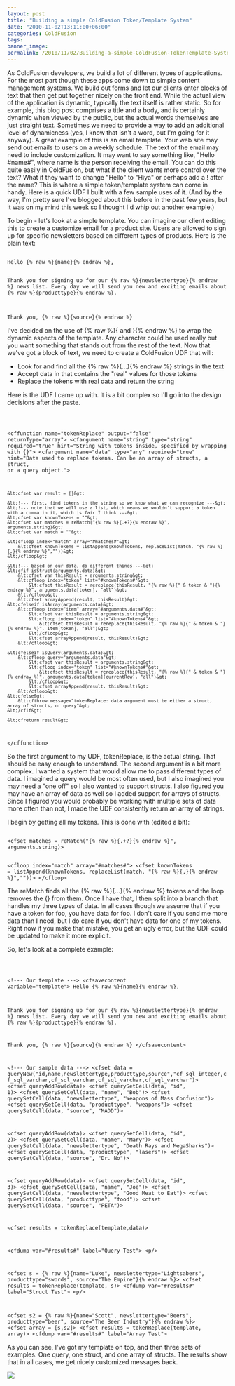```yaml
---
layout: post
title: "Building a simple ColdFusion Token/Template System"
date: "2010-11-02T13:11:00+06:00"
categories: ColdFusion 
tags: 
banner_image: 
permalink: /2010/11/02/Building-a-simple-ColdFusion-TokenTemplate-System
---
```


As ColdFusion developers, we build a lot of different types of applications. For the most part though these apps come down to simple content management systems. We build out forms and let our clients enter blocks of text that then get put together nicely on the front end. While the actual view of the application is dynamic, typically the text itself is rather static. So for example, this blog post comprises a title and a body, and is certainly dynamic when viewed by the public, but the actual words themselves are just straight text. Sometimes we need to provide a way to add an additional level of dynamicness (yes, I know that isn't a word, but I'm going for it anyway). A great example of this is an email template. Your web site may send out emails to users on a weekly schedule. The text of the email may need to include customization. It may want to say something like, "Hello #name#", where name is the person receiving the email. You can do this quite easily in ColdFusion, but what if the client wants more control over the text? What if they want to change "Hello" to "Hiya" or perhaps add a ! after the name? This is where a simple token/template system can come in handy. Here is a quick UDF I built with a few sample uses of it. (And by the way, I'm pretty sure I've blogged about this before in the past few years, but it was on my mind this week so I thought I'd whip out another example.)
<!--more-->
<p>

To begin - let's look at a simple template. You can imagine our client editing this to create a customize email for a product site. Users are allowed to sign up for specific newsletters based on different types of products. Here is the plain text:

<p>

<code>
Hello {% raw %}{name}{% endraw %},

Thank you for signing up for our {% raw %}{newslettertype}{% endraw %} news list.
Every day we will send you new and exciting emails about {% raw %}{producttype}{% endraw %}.

Thank you, 
{% raw %}{source}{% endraw %}
</code>

<p>

I've decided on the use of {% raw %}{ and }{% endraw %} to wrap the dynamic aspects of the template. Any character could be used really but you want something that stands out from the rest of the text. Now that we've got a block of text, we need to create a ColdFusion UDF that will:

<p>

<ul>
<li>Look for and find all the {% raw %}{...}{% endraw %} strings in the text
<li>Accept data in that contains the "real" values for those tokens
<li>Replace the tokens with real data and return the string
</ul>

<p>

Here is the UDF I came up with. It is a bit complex so I'll go into the design decisions after the paste.

<p>

<code>

&lt;cffunction name="tokenReplace" output="false" returnType="array"&gt;
	&lt;cfargument name="string" type="string" required="true" hint="String with tokens inside, specified by wrapping with {}"&gt;
	&lt;cfargument name="data" type="any" required="true" hint="Data used to replace tokens. Can be an array of structs, a struct, or a query object."&gt;
	
	&lt;cfset var result = []&gt;
	
	&lt;!--- first, find tokens in the string so we know what we can recognize ---&gt;
	&lt;!--- note that we will use a list, which means we wouldn't support a token with a comma in it, which is fair I think ---&gt;
	&lt;cfset var knownTokens = ""&gt;
	&lt;cfset var matches = reMatch("{% raw %}{.+?}{% endraw %}", arguments.string)&gt;
	&lt;cfset var match = ""&gt;
	
	&lt;cfloop index="match" array="#matches#"&gt;
		&lt;cfset knownTokens = listAppend(knownTokens, replaceList(match, "{% raw %}{,}{% endraw %}",""))&gt;
	&lt;/cfloop&gt;

	&lt;!--- based on our data, do different things ---&gt;
	&lt;cfif isStruct(arguments.data)&gt;
		&lt;cfset var thisResult = arguments.string&gt;
		&lt;cfloop index="token" list="#knownTokens#"&gt;
			&lt;cfset thisResult = rereplace(thisResult, "{% raw %}{" & token & "}{% endraw %}", arguments.data[token], "all")&gt;
		&lt;/cfloop&gt;
		&lt;cfset arrayAppend(result, thisResult)&gt;
	&lt;cfelseif isArray(arguments.data)&gt;
		&lt;cfloop index="item" array="#arguments.data#"&gt;
			&lt;cfset var thisResult = arguments.string&gt;
			&lt;cfloop index="token" list="#knownTokens#"&gt;
				&lt;cfset thisResult = rereplace(thisResult, "{% raw %}{" & token & "}{% endraw %}", item[token], "all")&gt;
			&lt;/cfloop&gt;
			&lt;cfset arrayAppend(result, thisResult)&gt;
		&lt;/cfloop&gt;
	
	&lt;cfelseif isQuery(arguments.data)&gt;
		&lt;cfloop query="arguments.data"&gt;
			&lt;cfset var thisResult = arguments.string&gt;
			&lt;cfloop index="token" list="#knownTokens#"&gt;
				&lt;cfset thisResult = rereplace(thisResult, "{% raw %}{" & token & "}{% endraw %}", arguments.data[token][currentRow], "all")&gt;
			&lt;/cfloop&gt;
			&lt;cfset arrayAppend(result, thisResult)&gt;
		&lt;/cfloop&gt;
	&lt;cfelse&gt;
		&lt;cfthrow message="tokenReplace: data argument must be either a struct, array of structs, or query"&gt;
	&lt;/cfif&gt;	
	
	&lt;cfreturn result&gt;
&lt;/cffunction&gt;
</code>

<p>

So the first argument to my UDF, tokenReplace, is the actual string. That should be easy enough to understand. The second argument is a bit more complex. I wanted a system that would allow me to pass different types of data. I imagined a query would be most often used, but I also imagined you may need a "one off" so I also wanted to support structs. I also figured you may have an array of data as well so I added support for arrays of structs. Since I figured you would probably be working with multiple sets of data more often than not, I made the UDF consistently return an array of strings. 

<p>

I begin by getting all my tokens. This is done with (edited a bit):

<p>

<code>
&lt;cfset matches = reMatch("{% raw %}{.+?}{% endraw %}", arguments.string)&gt;
	
&lt;cfloop index="match" array="#matches#"&gt;
	&lt;cfset knownTokens = listAppend(knownTokens, replaceList(match, "{% raw %}{,}{% endraw %}",""))&gt;
&lt;/cfloop&gt;
</code>

<p>

The reMatch finds all the {% raw %}{...}{% endraw %} tokens and the loop removes the {} from them. Once I have that, I then split into a branch that handles my three types of data. In all cases though we assume that if you have a token for foo, you have data for foo. I don't care if you send me more data than I need, but I do care if you don't have data for one of my tokens. Right now if you make that mistake, you get an ugly error, but the UDF could be updated to make it more explicit.

<p>

So, let's look at a complete example:

<p>

<code>

&lt;!--- Our template ---&gt;
&lt;cfsavecontent variable="template"&gt;
Hello {% raw %}{name}{% endraw %},

Thank you for signing up for our {% raw %}{newslettertype}{% endraw %} news list.
Every day we will send you new and exciting emails about {% raw %}{producttype}{% endraw %}.

Thank you, 
{% raw %}{source}{% endraw %}
&lt;/cfsavecontent&gt;

&lt;!--- Our sample data ---&gt;
&lt;cfset data = queryNew("id,name,newslettertype,producttype,source","cf_sql_integer,cf_sql_varchar,cf_sql_varchar,cf_sql_varchar,cf_sql_varchar")&gt;
&lt;cfset queryAddRow(data)&gt;
&lt;cfset querySetCell(data, "id", 1)&gt;
&lt;cfset querySetCell(data, "name", "Bob")&gt;
&lt;cfset querySetCell(data, "newslettertype", "Weapons of Mass Confusion")&gt;
&lt;cfset querySetCell(data, "producttype", "weapons")&gt;
&lt;cfset querySetCell(data, "source", "MADD")&gt;

&lt;cfset queryAddRow(data)&gt;
&lt;cfset querySetCell(data, "id", 2)&gt;
&lt;cfset querySetCell(data, "name", "Mary")&gt;
&lt;cfset querySetCell(data, "newslettertype", "Death Rays and MegaSharks")&gt;
&lt;cfset querySetCell(data, "producttype", "lasers")&gt;
&lt;cfset querySetCell(data, "source", "Dr. No")&gt;

&lt;cfset queryAddRow(data)&gt;
&lt;cfset querySetCell(data, "id", 3)&gt;
&lt;cfset querySetCell(data, "name", "Joe")&gt;
&lt;cfset querySetCell(data, "newslettertype", "Good Meat to Eat")&gt;
&lt;cfset querySetCell(data, "producttype", "food")&gt;
&lt;cfset querySetCell(data, "source", "PETA")&gt;

&lt;cfset results = tokenReplace(template,data)&gt;

&lt;cfdump var="#results#" label="Query Test"&gt;
&lt;p/&gt;

&lt;cfset s = {% raw %}{name="Luke", newslettertype="Lightsabers", producttype="swords", source="The Empire"}{% endraw %}&gt;
&lt;cfset results = tokenReplace(template, s)&gt;
&lt;cfdump var="#results#" label="Struct Test"&gt;
&lt;p/&gt;

&lt;cfset s2 = {% raw %}{name="Scott", newslettertype="Beers", producttype="beer", source="The Beer Industry"}{% endraw %}&gt;
&lt;cfset array = [s,s2]&gt;
&lt;cfset results = tokenReplace(template, array)&gt;
&lt;cfdump var="#results#" label="Array Test"&gt;
</code>

<p>

As you can see, I've got my template on top, and then three sets of examples. One query, one struct, and one array of structs. The results show that in all cases, we get nicely customized messages back.

<p>

<img src="https://static.raymondcamden.com/images/screen30.png" />